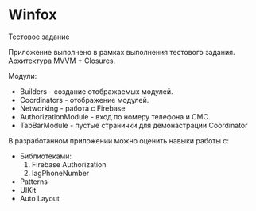 # Winfox
Тестовое задание

Приложение выполнено в рамках выполнения тестового задания. Архитектура MVVM + Closures.

Модули:
  - Builders - создание отображаемых модулей.
  - Coordinators - отображение модулей.
  - Networking - работа с Firebase
  - AuthorizationModule - вход по номеру телефона и СМС.
  - TabBarModule - пустые странички для демонастрации Coordinator

В разработанном приложении можно оценить навыки работы с:
  - Библиотеками: 
      1. Firebase Authorization
      2. lagPhoneNumber 
  - Patterns
  - UIKit
  - Auto Layout
